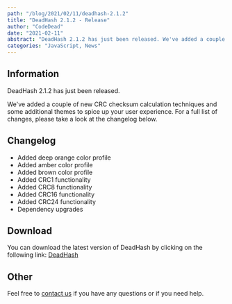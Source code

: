 ```yaml
---
path: "/blog/2021/02/11/deadhash-2.1.2"
title: "DeadHash 2.1.2 - Release"
author: "CodeDead"
date: "2021-02-11"
abstract: "DeadHash 2.1.2 has just been released. We've added a couple of new CRC checksum calculation techniques and some additional themes..."
categories: "JavaScript, News"
---
```

## Information

DeadHash 2.1.2 has just been released.

We've added a couple of new CRC checksum calculation techniques and some additional themes to spice up your user experience. For a full list of changes,
please take a look at the changelog below.

## Changelog

* Added deep orange color profile
* Added amber color profile
* Added brown color profile
* Added CRC1 functionality
* Added CRC8 functionality
* Added CRC16 functionality
* Added CRC24 functionality
* Dependency upgrades

## Download

You can download the latest version of DeadHash by clicking on the following link:
[DeadHash](https://codedead.com/software/deadhash)

## Other

Feel free to [contact us](/contact) if you have any questions or if you need help.
